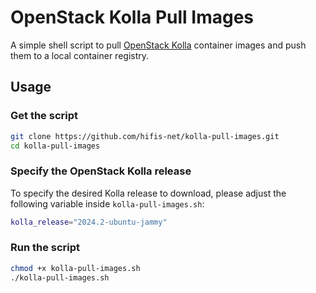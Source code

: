 # OpenStack Kolla Pull Images

A simple shell script to pull [OpenStack Kolla](https://opendev.org/openstack/kolla)
container images and push them to a local container registry.

## Usage

### Get the script

```sh
git clone https://github.com/hifis-net/kolla-pull-images.git
cd kolla-pull-images
```

### Specify the OpenStack Kolla release

To specify the desired Kolla release to download, please adjust the following
variable inside `kolla-pull-images.sh`:

```sh
kolla_release="2024.2-ubuntu-jammy"
```

### Run the script

```sh
chmod +x kolla-pull-images.sh
./kolla-pull-images.sh
```

